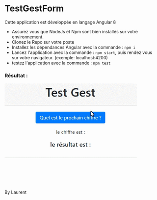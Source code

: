 # TestGestForm

Cette application est développée en langage Angular 8

- Assurez vous que NodeJs et Npm sont bien installés sur votre environnement.
- Clonez le Repo sur votre poste
- Installez les dépendances Angular avec la commande : `npm i`
- Lancez l'application avec la commande : `npm start`, puis rendez vous sur votre navigateur. (exemple: localhost:4200) 
- testez l'application avec la commande : `npm test`


### Résultat : 

![Exemple1](testAppli.gif)

By Laurent

